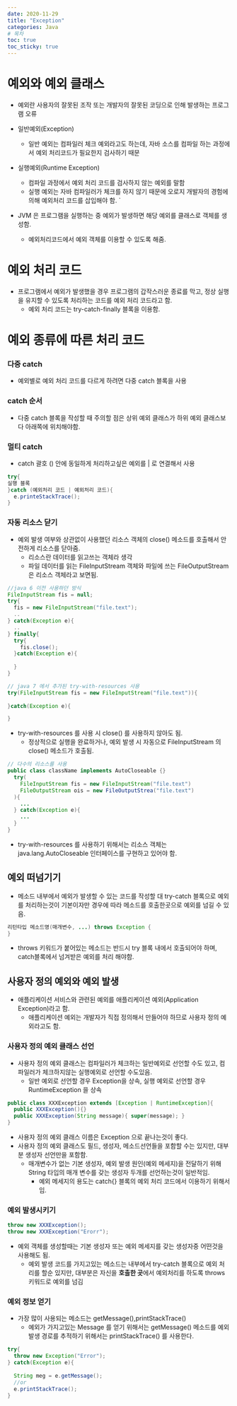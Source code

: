 ```yaml
---
date: 2020-11-29
title: "Exception"
categories: Java
# 목차
toc: true  
toc_sticky: true 
---
```


# 예외와 예외 클래스
- 예외란 사용자의 잘못된 조작 또는 개발자의 잘못된 코딩으로 인해 발생하는 프로그램 오류

- 일반예외(Exception)
  - 일반 예외는 컴파일러 체크 예외라고도 하는데, 자바 소스를 컴파일 하는 과정에서 예외 처리코드가 필요한지 검사하기 때문

- 실행예외(Runtime Exception)
  - 컴파일 과정에서 예외 처리 코드를 검사하지 않는 예외를 말함
  - 실행 예외는 자바 컴파일러가 체크를 하지 않기 때문에 오로지 개발자의 경험에 의해 예외처리 코드를 삽입해야 함.
`
- JVM 은 프로그램을 실행하는 중 예외가 발생하면 해당 예외를 클래스로 객체를 생성함.
  - 예외처리코드에서 예외 객체를 이용할 수 있도록 해줌.

# 예외 처리 코드
- 프로그램에서 예외가 발생했을 경우 프로그램의 갑작스러운 종료를 막고, 정상 실행을 유지할 수 있도록 처리하는 코드를 예외 처리 코드라고 함.
  - 예외 처리 코드는 try-catch-finally 블록을 이용함.

# 예외 종류에 따른 처리 코드
### 다중 catch
- 예외별로 예외 처리 코드를 다르게 하려면 다중 catch 블록을 사용
### catch 순서
- 다중 catch 블록을 작성할 때 주의할 점은 상위 예외 클래스가 하위 예외 클래스보다 아래쪽에 위치해야함.
### 멀티 catch
- catch 괄호 () 안에 동일하게 처리하고싶은 예외를 | 로 연결해서 사용
```java
try{
실행 블록
}catch (예외처리 코드 | 예외처리 코드){
  e.printeStackTrace();
}
```

### 자동 리소스 닫기
- 예외 발생 여부와 상관없이 사용했던 리소스 객체의 close() 메소드를 호출해서 안전하게 리소스를 닫아줌.
  - 리소스란 데이터를 읽고쓰는 객체라 생각
  - 파일 데이터를 읽는 FileInputStream 객체와 파일에 쓰는 FileOutputStream은 리소스 객체라고 보면됨.

```java
//java 6 이전 사용하던 방식
FileInputStream fis = null;
try{
  fis = new FileInputStream("file.text");
  ..
} catch(Exception e){
  ..
} finally{
  try{
    fis.close();
  }catch(Exception e){
    
  }
}

// java 7 에서 추가된 try-with-resources 사용
try(FileInputStream fis = new FileInputStream("file.text")){
  
}catch(Exception e){

}

```
- try-with-resources 를 사용 시 close() 를 사용하지 않아도 됨.
  - 정상적으로 실행을 완료하거나, 예외 발생 시 자동으로  FileInputStream 의 close() 메소드가 호출됨.

```java
// 다수의 리소스를 사용
public class className implements AutoCloseable {}
  try(
    FileInputStream fis = new FileInputStream("file.text")
    FileOutputStream ois = new FileOutputStrea("file.text")
  ){
    ...
  } catch(Exception e){
    ...
  }
}
```

- try-with-resources 를 사용하기 위해서는 리소스 객체는 java.lang.AutoCloseable 인터페이스를 구현하고 있어야 함.

## 예외 떠넘기기
- 메소드 내부에서 예외가 발생할 수 있는 코드를 작성할 대 try-catch 블록으로 예외를 처리하는것이 기본이자만 경우에 따라 메소드를 호출한곳으로 예외를 넘길 수 있음.

```java
리턴타입 메소드명(매개변수, ...) throws Exception {
}
```
- throws 키워드가 붙어있는 메소드는 반드시 try 블록 내에서 호출되어야 하며, catch블록에서 넘겨받은 예외를 처리 해야함.

## 사용자 정의 예외와 예외 발생
- 애플리케이션 서비스와 관련된 예외를 애플리케이션 예외(Application Exception)라고 함.
  - 애플리케이션 예외는 개발자가 직접 정의해서 만들어야 하므로 사용자 정의 예외라고도 함.

### 사용자 정의 예외 클래스 선언
- 사용자 정의 예외 클래스는 컴파일러가 체크하는 일반예외로 선언할 수도 있고, 컴파일러가 체크하지않는 실행예외로 선언할 수도있음.
  - 일반 예외로 선언할 경우 Exception을 상속, 실행 예외로 선언할 경우 RuntimeException 을 상속
```java
public class XXXException extends [Exception | RuntimeException]{
  public XXXException(){}
  public XXXException(String message){ super(message); }
}
```
- 사용자 정의 예외 클래스 이름은 Exception 으로 끝나는것이 좋다.
- 사용자 정의 예외 클래스도 필드, 생성자, 메소드선언들을 포함할 수는 있지만, 대부분 생성자 선언만을 포함함.
  - 매개변수가 없는 기본 생성자, 예외 발생 원인(예외 메세지)을 전달하기 위해 String 타입의 매개 변수를 갖는 생성자 두개를 선언하는것이 일반적임.
    - 예외 메세지의 용도는 catch{} 블록의 예외 처리 코드에서 이용하기 위해서임.

### 예외 발생시키기
```java
throw new XXXException();
throw new XXXException("Erorr");
```
- 예외 객체를 생성할때는 기본 생성자 또는 예외 메세지를 갖는 생성자중 어떤것을 사용해도 됨.
  - 예외 발생 코드를 가지고있는 메소드는 내부에서 try-catch 블록으로 예외 처리를 할순 있지만, 대부분은 자신을 **호출한 곳**에서 예외처리를 하도록 throws 키워드로 예외를 넘김

### 예외 정보 얻기
- 가장 많이 사용되는 메소드는 getMessage(),printStackTrace()
  - 예외가 가지고있는 Message 를 얻기 위해서는 getMessage() 메소드를 예외 발생 경로를 추적하기 위해서는 printStackTrace() 를 사용한다.

```java
try{
  throw new Exception("Error");
} catch(Exception e){
  
  String meg = e.getMessage();
  //or
  e.printStackTrace();
}
```
